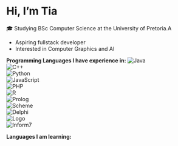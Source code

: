 # Hi, I’m Tia
🎓 Studying BSc Computer Science at the University of Pretoria.A
- Aspiring fullstack developer
- Interested in Computer Graphics and AI

**Programming Languages I have experience in:**
![Java](https://img.shields.io/badge/Java-007396?style=for-the-badge&logo=java&logoColor=white)  
![C++](https://img.shields.io/badge/C++-00599C?style=for-the-badge&logo=c%2B%2B&logoColor=white)  
![Python](https://img.shields.io/badge/Python-3776AB?style=for-the-badge&logo=python&logoColor=white)  
![JavaScript](https://img.shields.io/badge/JavaScript-F7DF1E?style=for-the-badge&logo=javascript&logoColor=black)  
![PHP](https://img.shields.io/badge/PHP-777BB4?style=for-the-badge&logo=php&logoColor=white)  
![R](https://img.shields.io/badge/R-276DC3?style=for-the-badge&logo=r&logoColor=white)  
![Prolog](https://img.shields.io/badge/Prolog-%23000000?style=for-the-badge)  
![Scheme](https://img.shields.io/badge/Scheme-%23000000?style=for-the-badge&logo=scheme)  
![Delphi](https://img.shields.io/badge/Delphi-EE1F35?style=for-the-badge&logo=delphi&logoColor=white)  
![Logo](https://img.shields.io/badge/Logo-%23000000?style=for-the-badge)  
![Inform7](https://img.shields.io/badge/Inform7-%23000000?style=for-the-badge)

**Languages I am learning:**


<!---
Tia-H/Tia-H is a ✨ special ✨ repository because its `README.md` (this file) appears on your GitHub profile.
You can click the Preview link to take a look at your changes.
--->
